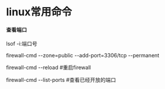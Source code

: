 # linux常用命令



#### 查看端口

lsof -i:端口号



firewall-cmd --zone=public --add-port=3306/tcp --permanent

firewall-cmd --reload        #重启firewall 

firewall-cmd --list-ports    #查看已经开放的端口